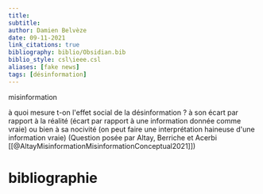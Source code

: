 ```yaml
---
title: 
subtitle:
author: Damien Belvèze
date: 09-11-2021
link_citations: true
bibliography: biblio/Obsidian.bib
biblio_style: csl\ieee.csl
aliases: [fake news]
tags: [désinformation]
---
```


misinformation

à quoi mesure t-on l'effet social de la désinformation ? à son écart par rapport à la réalité (écart par rapport à une information donnée comme vraie) ou bien à sa nocivité (on peut faire une interprétation haineuse d'une information vraie)
(Question posée par Altay, Berriche et Acerbi [[@AltayMisinformationMisinformationConceptual2021]])







# bibliographie

